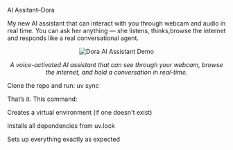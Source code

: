 AI Assitant–Dora

My new AI assistant that can interact with you through webcam and audio in real time. You can ask her anything — she listens, thinks,browse the internet and responds like a real conversational agent.

<p align="center">
  <img src="https://i.imgur.com/your-demo-image.gif" alt="Dora AI Assistant Demo">
</p>
<p align="center">
  <i>A voice-activated AI assistant that can see through your webcam, browse the internet, and hold a conversation in real-time.</i>
</p>

Clone the repo and run:
uv sync

That’s it. This command:

Creates a virtual environment (if one doesn't exist)

Installs all dependencies from uv.lock

Sets up everything exactly as expected
